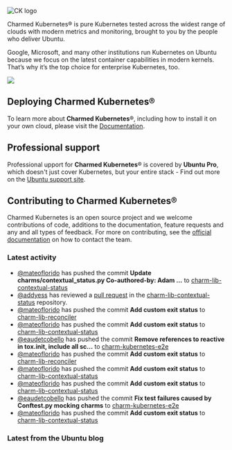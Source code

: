 ![CK logo](https://assets.ubuntu.com/v1/451d4cf4-Charmed+Kubernetes_RGB_onWhite_2022.svg)

Charmed Kubernetes® is pure Kubernetes tested across the widest range of clouds with modern metrics and monitoring, brought to you by the people who deliver Ubuntu.

Google, Microsoft, and many other institutions run Kubernetes on Ubuntu because we focus on the latest container capabilities in modern kernels. That’s why it’s the top choice for enterprise Kubernetes, too.

![](https://assets.ubuntu.com/v1/843c77b6-juju-at-a-glace.svg)

## Deploying Charmed Kubernetes®

To learn more about **Charmed Kubernetes**®, including how to install it on your own cloud, please visit the [Documentation][docs].

## Professional support

Professional upport for **Charmed Kubernetes**® is covered by **Ubuntu Pro**, which doesn't just cover Kubernetes, but your entire stack - Find out more on the [Ubuntu support site](https://ubuntu.com/support).

## Contributing to Charmed Kubernetes®

Charmed Kubernetes is an open source project and we welcome contributions of code, additions to the documentation, feature requests and any and all types of feedback. For more on contributing, see the [official documentation][get-in-touch] on how to contact the team.

<!-- LINKS -->
[docs]: https://ubuntu.com/kubernetes/docs
[get-in-touch]: https://ubuntu.com/kubernetes/docs/get-in-touch

### Latest activity

<!-- activity starts -->
 - [@mateoflorido](https://github.com/mateoflorido) has pushed the commit **Update charms/contextual_status.py  Co-authored-by: Adam ...** to [charm-lib-contextual-status](https://github.com/charmed-kubernetes/charm-lib-contextual-status)
 - [@addyess](https://github.com/addyess) has reviewed a [pull request](https://github.com/charmed-kubernetes/charm-lib-contextual-status/pull/2) in the [charm-lib-contextual-status](https://github.com/charmed-kubernetes/charm-lib-contextual-status) repository.
 - [@mateoflorido](https://github.com/mateoflorido) has pushed the commit **Add custom exit status** to [charm-lib-reconciler](https://github.com/charmed-kubernetes/charm-lib-reconciler)
 - [@mateoflorido](https://github.com/mateoflorido) has pushed the commit **Add custom exit status** to [charm-lib-contextual-status](https://github.com/charmed-kubernetes/charm-lib-contextual-status)
 - [@eaudetcobello](https://github.com/eaudetcobello) has pushed the commit **Remove references to reactive in tox.init, include all sc...** to [charm-kubernetes-e2e](https://github.com/charmed-kubernetes/charm-kubernetes-e2e)
 - [@mateoflorido](https://github.com/mateoflorido) has pushed the commit **Add custom exit status** to [charm-lib-reconciler](https://github.com/charmed-kubernetes/charm-lib-reconciler)
 - [@mateoflorido](https://github.com/mateoflorido) has pushed the commit **Add custom exit status** to [charm-lib-contextual-status](https://github.com/charmed-kubernetes/charm-lib-contextual-status)
 - [@mateoflorido](https://github.com/mateoflorido) has pushed the commit **Add custom exit status** to [charm-lib-contextual-status](https://github.com/charmed-kubernetes/charm-lib-contextual-status)
 - [@eaudetcobello](https://github.com/eaudetcobello) has pushed the commit **Fix test failures caused by Conftest.py mocking charms** to [charm-kubernetes-e2e](https://github.com/charmed-kubernetes/charm-kubernetes-e2e)
 - [@mateoflorido](https://github.com/mateoflorido) has pushed the commit **Add custom exit status** to [charm-lib-contextual-status](https://github.com/charmed-kubernetes/charm-lib-contextual-status)
<!-- activity ends -->

<!-- roadmap starts -->

<!-- roadmap ends -->

### Latest from the Ubuntu blog

<!-- blog starts -->

<!-- blog ends -->
